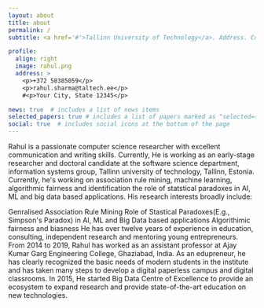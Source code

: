 ```yaml
---
layout: about
title: about
permalink: /
subtitle: <a href='#'>Tallinn University of Technology</a>. Address. Contacts. Moto. Etc.

profile:
  align: right
  image: rahul.png
  address: >
    <p>+372 58385059</p>
    <p>rahul.sharma@taltech.ee</p>
    #<p>Your City, State 12345</p>

news: true  # includes a list of news items
selected_papers: true # includes a list of papers marked as "selected={true}"
social: true  # includes social icons at the bottom of the page
---
```

Rahul is a passionate computer science researcher with excellent communication and writing skills. Currently, He is working as an early-stage researcher and doctoral candidate at
the software science department, information systems group, Tallinn university of technology, Tallinn, Estonia. Currently, he's working on association rule mining, machine
learning, algorithmic fairness and identification the role of statstical paradoxes in AI, ML and big data based applications. His research interests broadly include:

Genralised Association Rule Mining
Role of Stastical Paradoxes(E.g., Simpson's Paradox) in AI, ML and Big Data based applications
Algorithimic fairness and biasness
He has over twelve years of experience in education, consulting, independent research and mentoring young entrepreneurs. From 2014 to 2019, Rahul has worked as an assistant
professor at Ajay Kumar Garg Engineering College, Ghaziabad, India. As an edupreneur, he has clearly recognized the basic needs of modern students in the institute and has taken
many steps to develop a digital paperless campus and digital classrooms. In 2015, He started Big Data Centre of Excellence to provide an ecosystem to expand research and provide
state-of-the-art education on new technologies.
